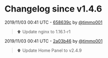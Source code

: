 # Changelog since v1.4.6

2019/11/03 00:41 UTC - [658639c](https://github.com/hassio-addons/addon-home-panel/commit/658639c25b0290abc26db26106c79e3ba9690e8b) by [@timmo001](https://github.com/timmo001)
> :arrow_up: Update nginx to 1.16.1-r1 

2019/11/03 00:41 UTC - [2a03b46](https://github.com/hassio-addons/addon-home-panel/commit/2a03b46bbebfc10fec257a0a504115024004b12b) by [@timmo001](https://github.com/timmo001)
> :arrow_up: Update Home Panel to v2.4.9 

